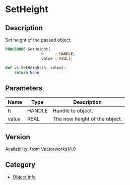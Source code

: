 # SetHeight

## Description
Set height of the passed object.

```pascal
PROCEDURE SetHeight(
				h     : HANDLE;
				value : REAL);
```

```python
def vs.SetHeight(h, value):
    return None
```

## Parameters
|Name|Type|Description|
|---|---|---|
|h|HANDLE|Handle to object.|
|value|REAL|The new height of the object.|

## Version
Availability: from Vectorworks14.0

## Category
* [Object Info](../Categories/Object%20Info.md)
